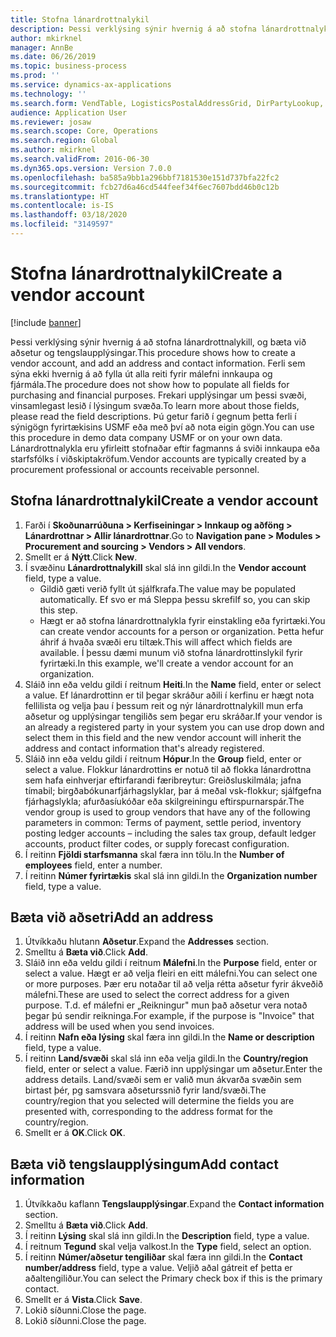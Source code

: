 ```yaml
---
title: Stofna lánardrottnalykil
description: Þessi verklýsing sýnir hvernig á að stofna lánardrottnalykill, og bæta við aðsetur og tengslaupplýsingar.
author: mkirknel
manager: AnnBe
ms.date: 06/26/2019
ms.topic: business-process
ms.prod: ''
ms.service: dynamics-ax-applications
ms.technology: ''
ms.search.form: VendTable, LogisticsPostalAddressGrid, DirPartyLookup, LogisticsPostalAddress, SysLookupMultiSelectGrid
audience: Application User
ms.reviewer: josaw
ms.search.scope: Core, Operations
ms.search.region: Global
ms.author: mkirknel
ms.search.validFrom: 2016-06-30
ms.dyn365.ops.version: Version 7.0.0
ms.openlocfilehash: ba585a9bb1a296bbf7181530e151d737bfa22fc2
ms.sourcegitcommit: fcb27d6a46cd544feef34f6ec7607bdd46b0c12b
ms.translationtype: HT
ms.contentlocale: is-IS
ms.lasthandoff: 03/18/2020
ms.locfileid: "3149597"
---
```

# <a name="create-a-vendor-account"></a><span data-ttu-id="9272f-103">Stofna lánardrottnalykil</span><span class="sxs-lookup"><span data-stu-id="9272f-103">Create a vendor account</span></span>

[!include [banner](../../includes/banner.md)]

<span data-ttu-id="9272f-104">Þessi verklýsing sýnir hvernig á að stofna lánardrottnalykill, og bæta við aðsetur og tengslaupplýsingar.</span><span class="sxs-lookup"><span data-stu-id="9272f-104">This procedure shows how to create a vendor account, and add an address and contact information.</span></span> <span data-ttu-id="9272f-105">Ferli sem sýna ekki hvernig á að fylla út alla reiti fyrir málefni innkaupa og fjármála.</span><span class="sxs-lookup"><span data-stu-id="9272f-105">The procedure does not show how to populate all fields for purchasing and financial purposes.</span></span> <span data-ttu-id="9272f-106">Frekari upplýsingar um þessi svæði, vinsamlegast lesið í lýsingum svæða.</span><span class="sxs-lookup"><span data-stu-id="9272f-106">To learn more about those fields, please read the field descriptions.</span></span> <span data-ttu-id="9272f-107">Þú getur farið í gegnum þetta ferli í sýnigögn fyrirtækisins USMF eða með því að nota eigin gögn.</span><span class="sxs-lookup"><span data-stu-id="9272f-107">You can use this procedure in demo data company USMF or on your own data.</span></span> <span data-ttu-id="9272f-108">Lánardrottnalykla eru yfirleitt stofnaðar eftir fagmanns á sviði innkaupa eða starfsfólks í viðskiptakröfum.</span><span class="sxs-lookup"><span data-stu-id="9272f-108">Vendor accounts are typically created by a procurement professional or accounts receivable personnel.</span></span>


## <a name="create-a-vendor-account"></a><span data-ttu-id="9272f-109">Stofna lánardrottnalykil</span><span class="sxs-lookup"><span data-stu-id="9272f-109">Create a vendor account</span></span>
1. <span data-ttu-id="9272f-110">Farði í **Skoðunarrúðuna > Kerfiseiningar > Innkaup og aðföng > Lánardrottnar > Allir lánardrottnar**.</span><span class="sxs-lookup"><span data-stu-id="9272f-110">Go to **Navigation pane > Modules > Procurement and sourcing > Vendors > All vendors**.</span></span>
2. <span data-ttu-id="9272f-111">Smellt er á **Nýtt**.</span><span class="sxs-lookup"><span data-stu-id="9272f-111">Click **New**.</span></span>
3. <span data-ttu-id="9272f-112">Í svæðinu **Lánardrottnalykill** skal slá inn gildi.</span><span class="sxs-lookup"><span data-stu-id="9272f-112">In the **Vendor account** field, type a value.</span></span>
    - <span data-ttu-id="9272f-113">Gildið gæti verið fyllt út sjálfkrafa.</span><span class="sxs-lookup"><span data-stu-id="9272f-113">The value may be populated automatically.</span></span> <span data-ttu-id="9272f-114">Ef svo er má Sleppa þessu skrefi</span><span class="sxs-lookup"><span data-stu-id="9272f-114">If so, you can skip this step.</span></span>  
    - <span data-ttu-id="9272f-115">Hægt er að stofna lánardrottnalykla fyrir einstakling eða fyrirtæki.</span><span class="sxs-lookup"><span data-stu-id="9272f-115">You can create vendor accounts for a person or organization.</span></span> <span data-ttu-id="9272f-116">Þetta hefur áhrif á hvaða svæði eru tiltæk.</span><span class="sxs-lookup"><span data-stu-id="9272f-116">This will affect which fields are available.</span></span> <span data-ttu-id="9272f-117">Í þessu dæmi munum við stofna lánardrottinslykil fyrir fyrirtæki.</span><span class="sxs-lookup"><span data-stu-id="9272f-117">In this example, we'll create a vendor account for an organization.</span></span>   
4. <span data-ttu-id="9272f-118">Sláið inn eða veldu gildi í reitnum **Heiti**.</span><span class="sxs-lookup"><span data-stu-id="9272f-118">In the **Name** field, enter or select a value.</span></span> <span data-ttu-id="9272f-119">Ef lánardrottinn er til þegar skráður aðili í kerfinu er hægt nota fellilista og velja þau í þessum reit og nýr lánardrottnalykill mun erfa aðsetur og upplýsingar tengiliðs sem þegar eru skráðar.</span><span class="sxs-lookup"><span data-stu-id="9272f-119">If your vendor is an already a registered party in your system you can use drop down and select them in this field and the new vendor account will inherit the address and contact information that's already registered.</span></span>
5. <span data-ttu-id="9272f-120">Sláið inn eða veldu gildi í reitnum **Hópur**.</span><span class="sxs-lookup"><span data-stu-id="9272f-120">In the **Group** field, enter or select a value.</span></span> <span data-ttu-id="9272f-121">Flokkur lánardrottins er notuð til að flokka lánardrottna sem hafa einhverjar eftirfarandi færibreytur: Greiðsluskilmála; jafna tímabil; birgðabókunarfjárhagslyklar, þar á meðal vsk-flokkur; sjálfgefna fjárhagslykla; afurðasíukóðar eða skilgreiningu eftirspurnarspár.</span><span class="sxs-lookup"><span data-stu-id="9272f-121">The vendor group is used to group vendors that have any of the following parameters in common: Terms of payment, settle period, inventory posting ledger accounts – including the sales tax group, default ledger accounts, product filter codes, or supply forecast configuration.</span></span>
6. <span data-ttu-id="9272f-122">Í reitinn **Fjöldi starfsmanna** skal færa inn tölu.</span><span class="sxs-lookup"><span data-stu-id="9272f-122">In the **Number of employees** field, enter a number.</span></span>
7. <span data-ttu-id="9272f-123">Í reitinn **Númer fyrirtækis** skal slá inn gildi.</span><span class="sxs-lookup"><span data-stu-id="9272f-123">In the **Organization number** field, type a value.</span></span>

## <a name="add-an-address"></a><span data-ttu-id="9272f-124">Bæta við aðsetri</span><span class="sxs-lookup"><span data-stu-id="9272f-124">Add an address</span></span>
1. <span data-ttu-id="9272f-125">Útvíkkaðu hlutann **Aðsetur**.</span><span class="sxs-lookup"><span data-stu-id="9272f-125">Expand the **Addresses** section.</span></span>
2. <span data-ttu-id="9272f-126">Smelltu á **Bæta við**.</span><span class="sxs-lookup"><span data-stu-id="9272f-126">Click **Add**.</span></span>
3. <span data-ttu-id="9272f-127">Sláið inn eða veldu gildi í reitnum **Málefni**.</span><span class="sxs-lookup"><span data-stu-id="9272f-127">In the **Purpose** field, enter or select a value.</span></span> <span data-ttu-id="9272f-128">Hægt er að velja fleiri en eitt málefni.</span><span class="sxs-lookup"><span data-stu-id="9272f-128">You can select one or more purposes.</span></span> <span data-ttu-id="9272f-129">Þær eru notaðar til að velja rétta aðsetur fyrir ákveðið málefni.</span><span class="sxs-lookup"><span data-stu-id="9272f-129">These are used to select the correct address for a given purpose.</span></span> <span data-ttu-id="9272f-130">T.d. ef málefni er „Reikningur" mun það aðsetur vera notað þegar þú sendir reikninga.</span><span class="sxs-lookup"><span data-stu-id="9272f-130">For example, if the purpose is "Invoice" that address will be used when you send invoices.</span></span>
4. <span data-ttu-id="9272f-131">Í reitinn **Nafn eða lýsing** skal færa inn gildi.</span><span class="sxs-lookup"><span data-stu-id="9272f-131">In the **Name or description** field, type a value.</span></span>
5. <span data-ttu-id="9272f-132">Í reitinn **Land/svæði** skal slá inn eða velja gildi.</span><span class="sxs-lookup"><span data-stu-id="9272f-132">In the **Country/region** field, enter or select a value.</span></span> <span data-ttu-id="9272f-133">Færið inn upplýsingar um aðsetur.</span><span class="sxs-lookup"><span data-stu-id="9272f-133">Enter the address details.</span></span> <span data-ttu-id="9272f-134">Land/svæði sem er valið mun ákvarða svæðin sem birtast þér, pg samsvara aðseturssnið fyrir land/svæði.</span><span class="sxs-lookup"><span data-stu-id="9272f-134">The country/region that you selected will determine the fields you are presented with, corresponding to the address format for the country/region.</span></span> 
6. <span data-ttu-id="9272f-135">Smellt er á **OK**.</span><span class="sxs-lookup"><span data-stu-id="9272f-135">Click **OK**.</span></span>

## <a name="add-contact-information"></a><span data-ttu-id="9272f-136">Bæta við tengslaupplýsingum</span><span class="sxs-lookup"><span data-stu-id="9272f-136">Add contact information</span></span>
1. <span data-ttu-id="9272f-137">Útvíkkaðu kaflann **Tengslaupplýsingar**.</span><span class="sxs-lookup"><span data-stu-id="9272f-137">Expand the **Contact information** section.</span></span>
2. <span data-ttu-id="9272f-138">Smelltu á **Bæta við**.</span><span class="sxs-lookup"><span data-stu-id="9272f-138">Click **Add**.</span></span>
3. <span data-ttu-id="9272f-139">Í reitinn **Lýsing** skal slá inn gildi.</span><span class="sxs-lookup"><span data-stu-id="9272f-139">In the **Description** field, type a value.</span></span>
4. <span data-ttu-id="9272f-140">Í reitnum **Tegund** skal velja valkost.</span><span class="sxs-lookup"><span data-stu-id="9272f-140">In the **Type** field, select an option.</span></span>
5. <span data-ttu-id="9272f-141">Í reitinn **Númer/aðsetur tengiliðar** skal færa inn gildi.</span><span class="sxs-lookup"><span data-stu-id="9272f-141">In the **Contact number/address** field, type a value.</span></span> <span data-ttu-id="9272f-142">Veljið aðal gátreit ef þetta er aðaltengiliður.</span><span class="sxs-lookup"><span data-stu-id="9272f-142">You can select the Primary check box if this is the primary contact.</span></span>  
6. <span data-ttu-id="9272f-143">Smellt er á **Vista**.</span><span class="sxs-lookup"><span data-stu-id="9272f-143">Click **Save**.</span></span>
7. <span data-ttu-id="9272f-144">Lokið síðunni.</span><span class="sxs-lookup"><span data-stu-id="9272f-144">Close the page.</span></span>
8. <span data-ttu-id="9272f-145">Lokið síðunni.</span><span class="sxs-lookup"><span data-stu-id="9272f-145">Close the page.</span></span>

